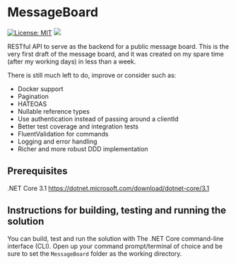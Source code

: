 # MessageBoard
[![License: MIT](https://img.shields.io/badge/License-MIT-yellow.svg)](https://opensource.org/licenses/MIT)
![](https://github.com/Compusa/MessageBoard/workflows/ASP.NET%20Core%20CI/badge.svg)

RESTful API to serve as the backend for a public message board. This is the very first draft of the message board, and it was created on my spare time (after my working days) in less than a week. 

There is still much left to do, improve or consider such as:

* Docker support
* Pagination
* HATEOAS
* Nullable reference types
* Use authentication instead of passing around a clientId
* Better test coverage and integration tests
* FluentValidation for commands
* Logging and error handling
* Richer and more robust DDD implementation

## Prerequisites
.NET Core 3.1
https://dotnet.microsoft.com/download/dotnet-core/3.1

## Instructions for building, testing and running the solution
You can build, test and run the solution with The .NET Core command-line interface (CLI). Open up your command prompt/terminal of choice and be sure to set the `MessageBoard` folder as the working directory.
